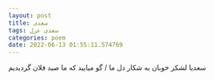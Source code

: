 ```yaml
---
layout: post
title: سعدی
tags: سعدی غزل
categories: poem
date: 2022-06-13 01:55:11.574769
---
```


سعدیا لشکر خوبان به شکار دل ما / گو میایید که ما صید فلان گردیدیم